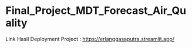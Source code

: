 # Final_Project_MDT_Forecast_Air_Quality
Link Hasil Deployment Project : https://erlanggasaputra.streamlit.app/
